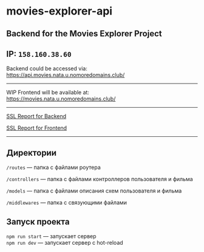 # movies-explorer-api
## Backend for the Movies Explorer Project

IP:
`158.160.38.60
`
---

Backend could be accessed via: 
[https://api.movies.nata.u.nomoredomains.club/
](https://api.movies.nata.u.nomoredomains.club/)

---

WIP Frontend will be available at:
[https://movies.nata.u.nomoredomains.club/
](https://movies.nata.u.nomoredomains.club/)

---
[SSL Report for Backend](https://www.ssllabs.com/ssltest/analyze.html?d=api.movies.nata.u.nomoredomains.club)

[SSL Report for Frontend](https://www.ssllabs.com/ssltest/analyze.html?d=movies.nata.u.nomoredomains.club)

---

## Директории

`/routes` — папка с файлами роутера  

`/controllers` — папка с файлами контроллеров пользователя и фильма  

`/models` — папка с файлами описания схем пользователя и фильма

`/middlewares` — папка с связующими файлами

## Запуск проекта

`npm run start` — запускает сервер   
`npm run dev` — запускает сервер с hot-reload
